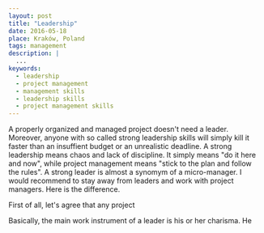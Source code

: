 ```yaml
---
layout: post
title: "Leadership"
date: 2016-05-18
place: Kraków, Poland
tags: management
description: |
  ...
keywords:
  - leadership
  - project management
  - management skills
  - leadership skills
  - project management skills
---
```


A properly organized and managed project doesn't need a leader. Moreover,
anyone with so called strong leadership skills will simply kill it
faster than an insuffient budget or an unrealistic deadline. A strong leadership
means chaos and lack of discipline. It simply means "do it here and now",
while project management means "stick to the plan and follow the rules".
A strong leader is almost a synomym of a micro-manager. I would recommend
to stay away from leaders and work with project managers. Here is the difference.

<!--more-->

First of all, let's agree that any project

Basically, the main work instrument of a leader is his or her charisma. He


